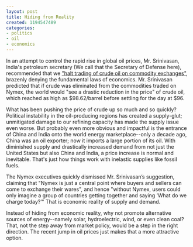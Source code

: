 ```yaml
---
layout: post
title: Hiding from Reality
created: 1194547489
categories:
- politics
- oil
- economics
---
```

In an attempt to control the rapid rise in global oil prices, Mr. Srinivasan, India's petroleum secretary (We call that the Secretary of Defense here), recommended that we <a href="http://www.nytimes.com/2007/11/08/business/worldbusiness/08nymex.html" target="_blank">"halt trading of crude oil on commodity exchanges"</a>, brazenly denying the fundamental laws of economics. Mr. Srinivasan predicted that if crude was eliminated from the commodities traded on Nymex, the world would "see a drastic reduction in the price" of crude oil, which reached as high as $98.62/barrel before settling for the day at $96.

What has been pushing the price of crude up so much and so quickly? Political instability in the oil-producing regions has created a supply-glut; unmitigated damage to our refining capacity has made the supply issue even worse. But probably even more obvious and impactful is the entrance of China and India onto the world energy marketplace--only a decade ago, China was an oil exporter; now it imports a large portion of its oil. With diminished supply and drastically increased demand from not just the United States but also China and India, a price increase is normal and inevitable. That's just how things work with inelastic supplies like fossil fuels.

The Nymex executives quickly dismissed Mr. Srinivasan’s suggestion, claiming that "Nymex is just a central point where buyers and sellers can come to exchange their wares", and hence "without Nymex, users could only imagine a group of countries getting together and saying ‘What do we charge today?’" That is economic reality of supply and demand.

Instead of hiding from economic reality, why not promote alternative sources of energy--namely solar, hydroelectric, wind, or even clean coal? That, not the step away from market policy, would be a step in the right direction. The recent jump in oil prices just makes that a more attractive option.
